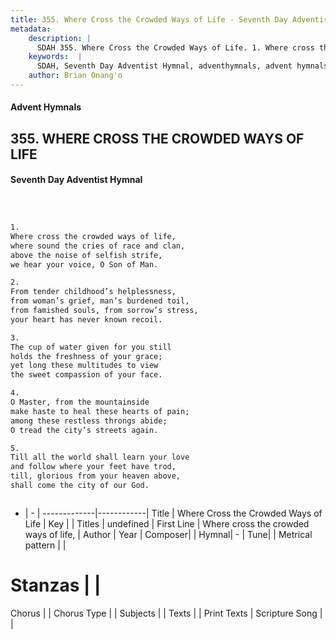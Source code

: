 ```yaml
---
title: 355. Where Cross the Crowded Ways of Life - Seventh Day Adventist Hymnal
metadata:
    description: |
      SDAH 355. Where Cross the Crowded Ways of Life. 1. Where cross the crowded ways of life, where sound the cries of race and clan, above the noise of selfish strife, we hear your voice, O Son of Man.
    keywords:  |
      SDAH, Seventh Day Adventist Hymnal, adventhymnals, advent hymnals, Where Cross the Crowded Ways of Life, Where cross the crowded ways of life, 
    author: Brian Onang'o
---
```


#### Advent Hymnals
## 355. WHERE CROSS THE CROWDED WAYS OF LIFE
#### Seventh Day Adventist Hymnal

```txt



1.
Where cross the crowded ways of life,
where sound the cries of race and clan,
above the noise of selfish strife,
we hear your voice, O Son of Man.

2.
From tender childhood’s helplessness,
from woman’s grief, man’s burdened toil,
from famished souls, from sorrow’s stress,
your heart has never known recoil.

3.
The cup of water given for you still
holds the freshness of your grace;
yet long these multitudes to view
the sweet compassion of your face.

4.
O Master, from the mountainside
make haste to heal these hearts of pain;
among these restless throngs abide;
O tread the city’s streets again.

5.
Till all the world shall learn your love
and follow where your feet have trod,
till, glorious from your heaven above,
shall come the city of our God.



```

- |   -  |
-------------|------------|
Title | Where Cross the Crowded Ways of Life |
Key |  |
Titles | undefined |
First Line | Where cross the crowded ways of life, |
Author | 
Year | 
Composer|  |
Hymnal|  - |
Tune|  |
Metrical pattern | |
# Stanzas |  |
Chorus |  |
Chorus Type |  |
Subjects |  |
Texts |  |
Print Texts | 
Scripture Song |  |
  
